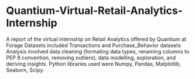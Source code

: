 # Quantium-Virtual-Retail-Analytics-Internship
A report of the virtual internship on Retail Analytics offered by Quantium at Forage
Datasets included Transactions and Purchase_Behavior datasets
Analysis involved data cleaning (formating data types, renaming columns to PEP 8 convention, removing outliers), data modelling, exploration, and deriving insights.
Python libraries used were Numpy, Pandas, Matplotlib, Seaborn, Scipy.
